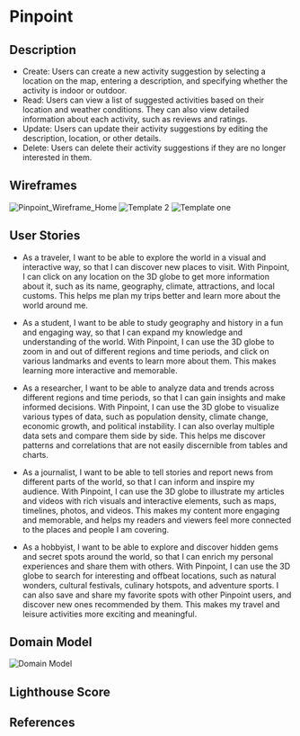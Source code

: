 # Pinpoint

## Description

  - Create: Users can create a new activity suggestion by selecting a location on the map, entering a description, and specifying whether the activity is indoor or outdoor.
  - Read: Users can view a list of suggested activities based on their location and weather conditions. They can also view detailed information about each activity, such as reviews and ratings.
  - Update: Users can update their activity suggestions by editing the description, location, or other details.
  - Delete: Users can delete their activity suggestions if they are no longer interested in them.

## Wireframes

![Pinpoint_Wireframe_Home](https://user-images.githubusercontent.com/81731210/229587616-8d084a11-ff1f-4f1d-b37d-20d7f79c9f4b.png)
![Template 2](https://user-images.githubusercontent.com/81731210/229587647-4b0ba33f-7543-4faf-b082-1f987222b38e.png)
![Template one](https://user-images.githubusercontent.com/81731210/229587657-1ca8914c-669c-4f5e-aa74-705c19530c62.png)


## User Stories

  - As a traveler, I want to be able to explore the world in a visual and interactive way, so that I can discover new places to visit. With Pinpoint, I can click on any location on the 3D globe to get more information about it, such as its name, geography, climate, attractions, and local customs. This helps me plan my trips better and learn more about the world around me.

  - As a student, I want to be able to study geography and history in a fun and engaging way, so that I can expand my knowledge and understanding of the world. With Pinpoint, I can use the 3D globe to zoom in and out of different regions and time periods, and click on various landmarks and events to learn more about them. This makes learning more interactive and memorable.

  - As a researcher, I want to be able to analyze data and trends across different regions and time periods, so that I can gain insights and make informed decisions. With Pinpoint, I can use the 3D globe to visualize various types of data, such as population density, climate change, economic growth, and political instability. I can also overlay multiple data sets and compare them side by side. This helps me discover patterns and correlations that are not easily discernible from tables and charts.

  - As a journalist, I want to be able to tell stories and report news from different parts of the world, so that I can inform and inspire my audience. With Pinpoint, I can use the 3D globe to illustrate my articles and videos with rich visuals and interactive elements, such as maps, timelines, photos, and videos. This makes my content more engaging and memorable, and helps my readers and viewers feel more connected to the places and people I am covering.

  - As a hobbyist, I want to be able to explore and discover hidden gems and secret spots around the world, so that I can enrich my personal experiences and share them with others. With Pinpoint, I can use the 3D globe to search for interesting and offbeat locations, such as natural wonders, cultural festivals, culinary hotspots, and adventure sports. I can also save and share my favorite spots with other Pinpoint users, and discover new ones recommended by them. This makes my travel and leisure activities more exciting and meaningful.
## Domain Model

![Domain Model](vscode-local:/c%3A/Users/17404/Pictures/Pinpoint/Domain%20Modeling.png)

## Lighthouse Score

## References
